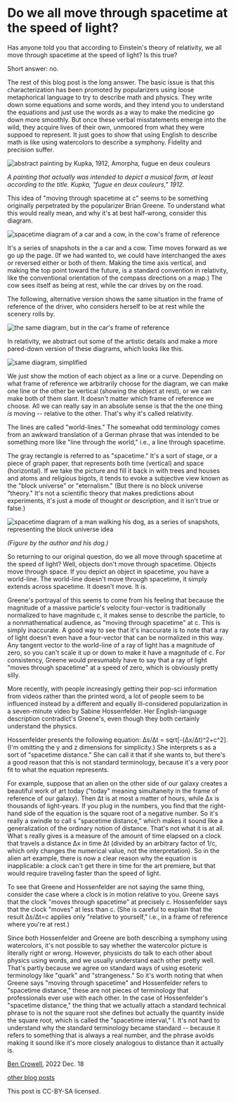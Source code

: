 Do we all move through spacetime at the speed of light?
===================================================

Has anyone told you that according to Einstein's theory of relativity, we all move through spacetime at the speed of light?
Is this true?

Short answer: no.

The rest of this blog post is the long answer. The basic issue is that this characterization has been promoted by popularizers
using loose metaphorical language to try to describe math and physics. They write down some equations and some words, and
they intend you to understand the equations and just use the words as a way to make the medicine go down more smoothly.
But once these verbal misstatements emerge into the wild, they acquire lives of their own, unmoored from what they were
suppoed to represent.
It just goes to show that using English to describe math is like using watercolors to describe a symphony. Fidelity and precision suffer.

![abstract painting by Kupka, 1912, Amorpha, fugue en deux couleurs](kupka.png)

*A painting that actually was intended to depict a musical form, at least according to the title. Kupka, "fugue en deux couleurs," 1912.*

This idea of "moving through spacetime at c" seems to be something originally perpetrated by the popularizer Brian Greene. To understand
what this would really mean, and why it's at best half-wrong, consider this diagram.

![spacetime diagram of a car and a cow, in the cow's frame of reference](cow-frame.png)

It's a series of snapshots in the a car and a cow.
Time moves forward as we go up the page. (If we had wanted to, we could have interchanged
the axes or reversed either or both of them. Making the time axis vertical, and
making the top point toward the future, is a standard convention in relativity,
like the conventional orientation of the compass directions on a map.)
The cow sees itself as being at rest,
while the car drives by on the road.

The following, alternative version shows the same situation in
the frame of reference of the driver,
who considers herself to be at rest while the scenery rolls by.

![the same diagram, but in the car's frame of reference](car-frame.png)

In relativity, we abstract out some of the artistic details and make a more pared-down
version of these diagrams, which looks like this.

![same diagram, simplified](world-lines.png)

We just show the motion of each object as a line or a curve. Depending on what frame of
reference we arbitrarily choose for the diagram, we can make one line or the other be
vertical (showing the object at rest), or we can make both of them slant. It doesn't
matter which frame of reference we choose. All we can really say in an absolute sense
is that the the one thing *is* moving -- relative to the other. That's why it's called
relativity.

The lines are called "world-lines." The somewhat odd terminology comes from an awkward
translation of a German phrase that was intended to be something more like "line through
the world," i.e., a line through spacetime.

The gray rectangle is referred to as "spacetime." It's a sort of stage, or a piece of graph
paper, that represents both time (vertical) and space (horizontal). If we take the picture and
fill it back in with trees and houses and atoms and religious bigots, it tends to evoke
a subjective view known as the "block universe" or "eternalism." (But there is no block universe
"theory." It's not a scientific theory that makes predictions about experiments, it's just a
mode of thought or description, and it isn't true or false.)

![spacetime diagram of a man walking his dog, as a series of snapshots, representing the block universe idea](block-universe.png)

*(Figure by the author and his dog.)*

So returning to our original question, do we all move through spacetime at the speed of light?
Well, objects don't move through spacetime. Objects move through space. If you depict an object in spacetime, you have a world-line. The world-line doesn't move through spacetime, it simply extends across spacetime. It doesn't move. It is.

Greene's portrayal of this seems to come from his feeling that because the magnitude of a massive particle's velocity four-vector is traditionally normalized to have magnitude c, it makes sense to describe the particle, to a nonmathematical audience, as "moving through spacetime" at c. This is simply inaccurate. A good way to see that it's inaccurate is to note that a ray of light doesn't even have a four-vector that can be normalized in this way. Any tangent vector to the world-line of a ray of light has a magnitude of zero, so you can't scale it up or down to make it have a magnitude of c. For consistency, Greene would presumably have to say that a ray of light "moves through spacetime" at a speed of zero, which is obviously pretty silly.

More recently, with people increasingly getting their pop-sci information from videos rather than the printed word, a lot of people seem to be influenced instead by a different and equally ill-considered popularization in a seven-minute video by Sabine Hossenfelder. Her English-language description contradict's Greene's, even though they both certainly understand the physics. 

Hossenfelder presents the following equation: Δs/Δt = sqrt[-(Δx/Δt)^2+c^2]. (I'm omitting the y and z dimensions for simplicity.) She interprets s as a sort of "spacetime distance." She can call it that if she wants to, but there's a good reason that this is not standard terminology, because it's a very poor fit to what the equation represents.

For example, suppose that an alien on the other side of our galaxy creates a beautiful work of art today ("today" meaning simultaneity in the frame of reference of our galaxy). Then Δt is at most a matter of hours, while Δx is thousands of light-years. If you plug in the numbers, you find that the right-hand side of the equation is the square root of a negative number. So it's really a swindle to call s "spacetime distance," which makes it sound like a generalization of the ordinary notion of distance. That's not what it is at all. What s really gives is a measure of the amount of time elapsed on a clock that travels a distance Δx in time Δt (divided by an arbitrary factor of 1/c, which only changes the numerical value, not the interpretation).
So in the alien art example, there is now a clear reason why the equation is inapplicable: a clock can't get there in time for the art premiere, but that would require traveling faster than the speed of light.

To see that Greene and Hossenfelder are not saying the same thing, consider the case where a clock is in motion relative to you. Greene says that the clock "moves through spacetime" at precisely c. Hossenfelder says that the clock "moves" at less than c. (She is careful to explain that the result Δs/Δt=c applies only "relative to yourself," i.e., in a frame of reference where you're at rest.)

Since both Hossenfelder and Greene are both describing a symphony using watercolors, it's not possible to say whether the watercolor picture is literally right or wrong. However, physicists do talk to each other about physics using words, and we usually understand each other pretty well. That's partly because we agree on standard ways of using esoteric terminology like "quark" and "strangeness." So it's worth noting that when Greene says "moving through spacetime" and Hossenfelder refers to "spacetime distance," these are not pieces of terminology that professionals ever use with each other. In the case of Hossenfelder's "spacetime distance," the thing that we actually attach a standard technical phrase to is not the square root she defines but actually the quantity inside the square root, which is called the "spacetime interval," I. It's not hard to understand why the standard terminology became standard -- because it refers to something that is always a real number, and the phrase avoids making it sound like it's more closely analogous to distance than it actually is.


[Ben Crowell](http://lightandmatter.com/area4author.html), 2022 Dec. 18

[other blog posts](https://bcrowell.github.io/)

This post is CC-BY-SA licensed.



